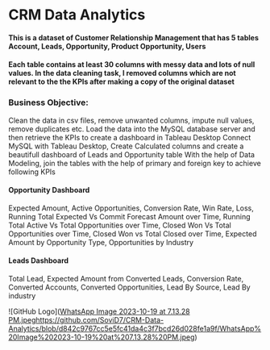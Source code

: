 # CRM Data Analytics

#### This is a dataset of Customer Relationship Management that has 5 tables Account, Leads, Opportunity, Product Opportunity, Users
#### Each table contains at least 30 columns with messy data and lots of null values. In the data cleaning task, I removed columns which are not relevant to the the KPIs after making a copy of the original dataset

### Business Objective:
Clean the data in csv files, remove unwanted columns, impute null values, remove duplicates etc.
Load the data into the MySQL database server and then retrieve the KPIs to create a dashboard in Tableau Desktop
Connect MySQL with Tableau Desktop, Create Calculated columns and create a beautifull dashboard of Leads and Opportunity table
With the help of Data Modeling, join the tables with the help of primary and foreign key to achieve following KPIs
#### Opportunity Dashboard
 Expected Amount, Active Opportunities, Conversion Rate, Win Rate, Loss, Running Total Expected Vs Commit Forecast Amount over Time, Running Total Active Vs Total Opportunities over Time, Closed Won Vs Total Opportunities over Time, Closed Won vs Total Closed over Time, Expected Amount by Opportunity Type, Opportunities by Industry

#### Leads Dashboard
 Total Lead, Expected Amount from Converted Leads, Conversion Rate, Converted Accounts, Converted Opportunities, Lead By Source, Lead By industry

 ![GitHub Logo]([WhatsApp Image 2023-10-19 at 7.13.28 PM.jpeg](https://github.com/SoviD7/CRM-Data-Analytics/blob/d842c9767cc5e5fc41da4c3f7bcd26d028fe1a9f/WhatsApp%20Image%202023-10-19%20at%207.13.28%20PM.jpeg)https://github.com/SoviD7/CRM-Data-Analytics/blob/d842c9767cc5e5fc41da4c3f7bcd26d028fe1a9f/WhatsApp%20Image%202023-10-19%20at%207.13.28%20PM.jpeg)



